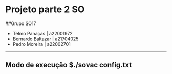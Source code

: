 # Projeto parte 2 SO
##Grupo SO17
- Telmo Panaças | a22001972
- Bernardo Baltazar | a21704025
- Pedro Moreira | a22002701
---
**Modo de execução**
$./sovac config.txt
--- 

